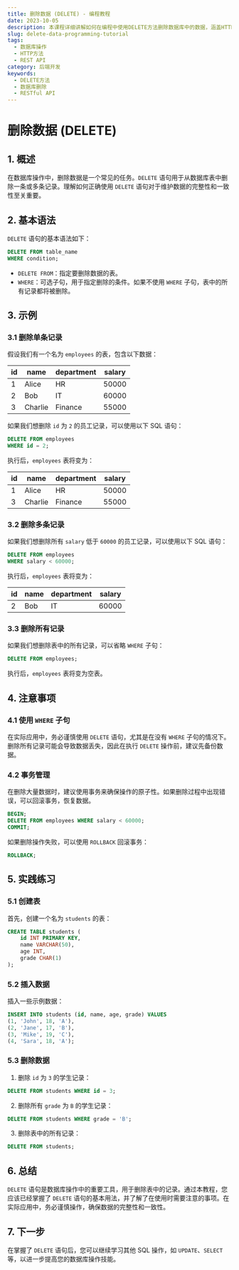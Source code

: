 ```yaml
---
title: 删除数据 (DELETE) - 编程教程
date: 2023-10-05
description: 本课程详细讲解如何在编程中使用DELETE方法删除数据库中的数据，涵盖HTTP请求、REST API设计及实际代码示例。
slug: delete-data-programming-tutorial
tags:
  - 数据库操作
  - HTTP方法
  - REST API
category: 后端开发
keywords:
  - DELETE方法
  - 数据库删除
  - RESTful API
---
```


# 删除数据 (DELETE)

## 1. 概述

在数据库操作中，删除数据是一个常见的任务。`DELETE` 语句用于从数据库表中删除一条或多条记录。理解如何正确使用 `DELETE` 语句对于维护数据的完整性和一致性至关重要。

## 2. 基本语法

`DELETE` 语句的基本语法如下：

```sql
DELETE FROM table_name
WHERE condition;
```

- `DELETE FROM`：指定要删除数据的表。
- `WHERE`：可选子句，用于指定删除的条件。如果不使用 `WHERE` 子句，表中的所有记录都将被删除。

## 3. 示例

### 3.1 删除单条记录

假设我们有一个名为 `employees` 的表，包含以下数据：

| id | name     | department | salary |
|----|----------|------------|--------|
| 1  | Alice    | HR         | 50000  |
| 2  | Bob      | IT         | 60000  |
| 3  | Charlie  | Finance    | 55000  |

如果我们想删除 `id` 为 `2` 的员工记录，可以使用以下 SQL 语句：

```sql
DELETE FROM employees
WHERE id = 2;
```

执行后，`employees` 表将变为：

| id | name     | department | salary |
|----|----------|------------|--------|
| 1  | Alice    | HR         | 50000  |
| 3  | Charlie  | Finance    | 55000  |

### 3.2 删除多条记录

如果我们想删除所有 `salary` 低于 `60000` 的员工记录，可以使用以下 SQL 语句：

```sql
DELETE FROM employees
WHERE salary < 60000;
```

执行后，`employees` 表将变为：

| id | name     | department | salary |
|----|----------|------------|--------|
| 2  | Bob      | IT         | 60000  |

### 3.3 删除所有记录

如果我们想删除表中的所有记录，可以省略 `WHERE` 子句：

```sql
DELETE FROM employees;
```

执行后，`employees` 表将变为空表。

## 4. 注意事项

### 4.1 使用 `WHERE` 子句

在实际应用中，务必谨慎使用 `DELETE` 语句，尤其是在没有 `WHERE` 子句的情况下。删除所有记录可能会导致数据丢失，因此在执行 `DELETE` 操作前，建议先备份数据。

### 4.2 事务管理

在删除大量数据时，建议使用事务来确保操作的原子性。如果删除过程中出现错误，可以回滚事务，恢复数据。

```sql
BEGIN;
DELETE FROM employees WHERE salary < 60000;
COMMIT;
```

如果删除操作失败，可以使用 `ROLLBACK` 回滚事务：

```sql
ROLLBACK;
```

## 5. 实践练习

### 5.1 创建表

首先，创建一个名为 `students` 的表：

```sql
CREATE TABLE students (
    id INT PRIMARY KEY,
    name VARCHAR(50),
    age INT,
    grade CHAR(1)
);
```

### 5.2 插入数据

插入一些示例数据：

```sql
INSERT INTO students (id, name, age, grade) VALUES
(1, 'John', 18, 'A'),
(2, 'Jane', 17, 'B'),
(3, 'Mike', 19, 'C'),
(4, 'Sara', 18, 'A');
```

### 5.3 删除数据

1. 删除 `id` 为 `3` 的学生记录：

```sql
DELETE FROM students WHERE id = 3;
```

2. 删除所有 `grade` 为 `B` 的学生记录：

```sql
DELETE FROM students WHERE grade = 'B';
```

3. 删除表中的所有记录：

```sql
DELETE FROM students;
```

## 6. 总结

`DELETE` 语句是数据库操作中的重要工具，用于删除表中的记录。通过本教程，您应该已经掌握了 `DELETE` 语句的基本用法，并了解了在使用时需要注意的事项。在实际应用中，务必谨慎操作，确保数据的完整性和一致性。

## 7. 下一步

在掌握了 `DELETE` 语句后，您可以继续学习其他 SQL 操作，如 `UPDATE`、`SELECT` 等，以进一步提高您的数据库操作技能。